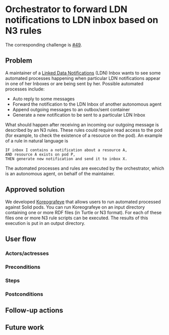 # Orchestrator to forward LDN notifications to LDN inbox based on N3 rules

The corresponding challenge is [#49](https://github.com/SolidLabResearch/Challenges/issues/49).

## Problem

A maintainer of a [Linked Data Notifications](https://www.w3.org/TR/ldn/) (LDN) Inbox wants to 
see some automated processes happening 
when particular LDN notifications appear in one of her Inboxes or are being sent by her.
Possible automated processes include:

- Auto reply to some messages
- Forward the notification to the LDN Inbox of another autonomous agent
- Append outgoing messages to an outbox/sent container
- Generate a new notification to be sent to a particular LDN Inbox

What should happen after receiving an incoming our outgoing message is described by an N3 rules. 
These rules could require read access to the pod (for example, to check the existence of a resource on the pod). 
An example of a rule in natural language is

```
IF inbox I contains a notification about a resource A, 
AND resource A exists on pod P, 
THEN generate new notification and send it to inbox X.
```

The automated processes and rules are executed by the orchestrator, which is an autonomous agent, on behalf of the maintainer.

## Approved solution

We developed [Koreografeye](https://github.com/eyereasoner/Koreografeye) that allows users to
run automated processed against Solid pods.
You can run Koreografeye on an input directory containing one or more RDF files (in Turtle or N3 format). 
For each of these files one or more N3 rule scripts can be executed. 
The results of this execution is put in an output directory.

## User flow

<!--
Describe a concrete user flow with the approved solution.
Complete the following sections:
-->

### Actors/actresses

### Preconditions

### Steps

### Postconditions

## Follow-up actions
<!--
List all concrete follow-up actions that someone has to do.
For example, adding helper code from the solution to Comunica.
-->

## Future work
<!--
List ideas for future work.
These ideas don't have to be concrete.
You can create a new challenge/scenario for each idea.
-->